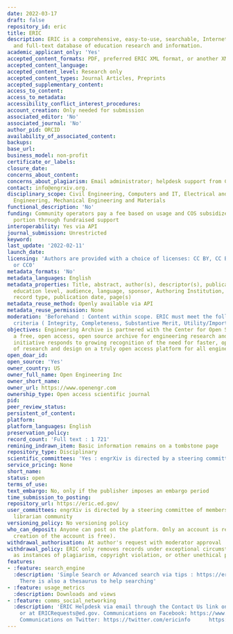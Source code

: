 ```yaml
---
date: 2022-03-17
draft: false
repository_id: eric
title: ERIC
description: ERIC is a comprehensive, easy-to-use, searchable, Internet-based bibliographic
  and full-text database of education research and information.
academic_applicant_only: 'Yes'
accepted_content_formats: PDF, preferred ERIC XML format, or another XML format
accepted_content_language:
accepted_content_level: Research only
accepted_content_types: Journal Articles, Preprints
accepted_supplementary_content:
access_to_content:
access_to_metadata:
accessibility_conflict_interest_procedures:
account_creation: Only needed for submission
associated_editor: 'No'
associated_journal: 'No'
author_pid: ORCID
availability_of_associated_content:
backups:
base_url:
business_model: non-profit
certificate_or_labels:
closure_date:
concerns_about_content:
concerns_about_plagiarism: Email administrator; helpdesk support from COS
contact: info@engrxiv.org.
disciplinary_scope: Civil Engineering, Computers and IT, Electrical and Electronic
  Engineering, Mechanical Engineering and Materials
functional_description: 'No'
funding: Community operators pay a fee based on usage and COS subsidizes the other
  portion through fundraised support
interoperability: Yes via API
journal_submission: Unrestricted
keyword:
last_update: '2022-02-11'
launch_date:
licensing: 'Authors are provided with a choice of licenses: CC BY, CC BY-SA, CC BY-NC-SA,
  or CC0'
metadata_formats: 'No'
metadata_languages: English
metadata_properties: Title, abstract, author(s), descriptor(s), publication type,
  education level, audience, language, sponsor, Authoring Institution, ERIC number,
  record type, publication date, page(s)
metadata_reuse_method: Openly available via API
metadata_reuse_permission: None
moderation: 'Beforehand : Content within scope. ERIC must meet the following quality
  criteria ( Integrity, Completeness, Substantive Merit, Utility/Importance)'
objectives: Engineering Archive is partnered with the Center for Open Science to build
  a free, open access, open source archive for engineering research and design. The
  initiative responds to growing recognition of the need for faster, open sharing
  of research and design on a truly open access platform for all engineering disciplines.
open_doar_id:
open_source: 'Yes'
owner_country: US
owner_full_name: Open Engineering Inc
owner_short_name:
owner_url: https://www.openengr.com
ownership_type: Open access scientific journal
pid:
peer_review_status:
persistent_of_content:
platform:
platform_languages: English
preservation_policy:
record_count: 'Full text : 1 721'
remining_indrawn_item: Basic information remains on a tombstone page
repository_type: Disciplinary
scientific_committees: 'Yes : engrXiv is directed by a steering committee of engineers'
service_pricing: None
short_name:
status: open
terms_of_use:
text_embargo: No, only if the publisher imposes an embargo period
time_submission_to_posting:
repository_url: https://eric.ed.gov/
user_committees: engrXiv is directed by a steering committee of members of the engineering
  librarian community
versioning_policy: No versioning policy
who_can_deposit: Anyone can post on the platform. Only an account is required ( The
  creation of the account is free).
withdrawal_authorisation: At author's request with moderator approval
withdrawal_policy: ERIC only removes records under exceptional circumstances, such
  as instances of plagiarism, copyright violation, or other unethical practices
features:
- :feature: search_engine
  :description: 'Simple Search or Advanced search via tips : https://eric.ed.gov/?advanced.
    There is also a thesaurus to help searching'
- :feature: usage_metrics
  :description: Downloads and views
- :feature: comms_social_networking
  :description: 'ERIC Helpdesk via email through the Contact Us link on the ERIC website
    or at ERICRequests@ed.gov. Communications on Facebook: https://www.facebook.com/SearchEduResources
    Communications on Twitter: https://twitter.com/ericinfo      https://twitter.com/ERICinfo'
---
```



